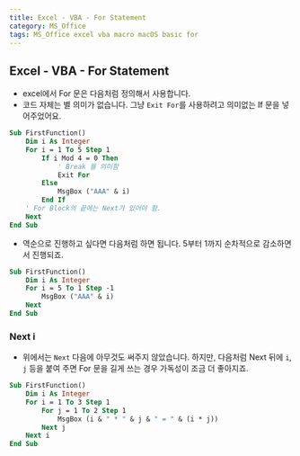 ```yaml
---
title: Excel - VBA - For Statement
category: MS_Office
tags: MS_Office excel vba macro macOS basic for
---
```


## Excel - VBA - For Statement

- excel에서 For 문은 다음처럼 정의해서 사용합니다.
- 코드 자체는 별 의미가 없습니다. 그냥 `Exit For`를 사용하려고 의미없는 If 문을 넣어주었어요.

```vb
Sub FirstFunction()
    Dim i As Integer
    For i = 1 To 5 Step 1
        If i Mod 4 = 0 Then
            ' Break 를 의미함
            Exit For
        Else
            MsgBox ("AAA" & i)
        End If
    ' For Block의 끝에는 Next가 있어야 함.
    Next
End Sub
```

- 역순으로 진행하고 싶다면 다음처럼 하면 됩니다. 5부터 1까지 순차적으로 감소하면서 진행되죠.

```vb
Sub FirstFunction()
    Dim i As Integer
    For i = 5 To 1 Step -1
        MsgBox ("AAA" & i)
    Next
End Sub
```

### Next i

- 위에서는 `Next` 다음에 아무것도 써주지 않았습니다. 하지만, 다음처럼 Next 뒤에 `i`, `j` 등을 붙여 주면 For 문을 길게 쓰는 경우 가독성이 조금 더 좋아지죠.

```vb
Sub FirstFunction()
    Dim i As Integer
    For i = 1 To 3 Step 1
        For j = 1 To 2 Step 1
            MsgBox (i & " * " & j & " = " & (i * j))
        Next j
    Next i
End Sub
```
